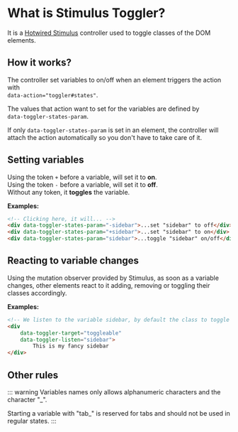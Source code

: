 # What is Stimulus Toggler?

It is a [Hotwired Stimulus](https://stimulus.hotwired.dev/) controller used to toggle classes of the DOM elements.

## How it works?

The controller set variables to on/off when an element triggers the action with<br />
`data-action="toggler#states"`.

The values that action want to set for the variables are defined by<br />
`data-toggler-states-param`.

If only `data-toggler-states-param` is set in an element, the controller will attach the action automatically so you don't have to take care of it.


## Setting variables

Using the token `+` before a variable, will set it to **on**.<br />
Using the token `-` before a variable, will set it to **off**.<br />
Without any token, it **toggles** the variable.

**Examples:**

```html
<!-- Clicking here, it will... -->
<div data-toggler-states-param="-sidebar">...set "sidebar" to off</div>
<div data-toggler-states-param="+sidebar">...set "sidebar" to on</div>
<div data-toggler-states-param="sidebar">...toggle "sidebar" on/off</div>
```

## Reacting to variable changes

Using the mutation observer provided by Stimulus, as soon as a variable changes, other elements react to it adding, removing or toggling their classes accordingly.

**Examples:**

```html
<!-- We listen to the variable sidebar, by default the class to toggle is `hidden` -->
<div
    data-toggler-target="toggleable"
    data-toggler-listen="sidebar">
        This is my fancy sidebar
</div>
```

## Other rules

::: warning
Variables names only allows alphanumeric characters and the character "_".

Starting a variable with "tab_" is reserved for tabs and should not be used in regular states.
:::